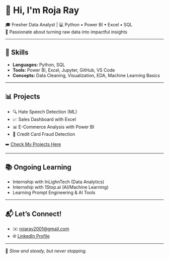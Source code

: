 # 👋 Hi, I'm Roja Ray

🎓 Fresher Data Analyst | 💻 Python • Power BI • Excel • SQL  
🚀 Passionate about turning raw data into impactful insights

---

## 🔧 Skills
- **Languages:** Python, SQL
- **Tools:** Power BI, Excel, Jupyter, GitHub, VS Code
- **Concepts:** Data Cleaning, Visualization, EDA, Machine Learning Basics

---

## 📊 Projects
- 🔍 Hate Speech Detection (ML)
- 📈 Sales Dashboard with Excel
- 📊 E-Commerce Analysis with Power BI
- 🔐 Credit Card Fraud Detection

➡️ [Check My Projects Here](https://github.com/Roja-Ray?tab=repositories)

---

## 📚 Ongoing Learning
- Internship with InLighnTech (Data Analytics)
- Internship with 1Stop.ai (AI/Machine Learning)
- Learning Prompt Engineering & AI Tools

---

## 📬 Let’s Connect!
- ✉️ [rojaray2001@gmail.com](mailto:rojaray2001@gmail.com)
- 🌐 [LinkedIn Profile](https://www.linkedin.com/in/roja-ray/)

---

🌱 *Slow and steady, but never stopping.*
